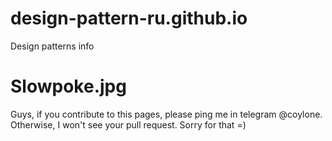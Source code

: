 # design-pattern-ru.github.io
Design patterns info
# Slowpoke.jpg
Guys, if you contribute to this pages, please ping me in telegram @coylone. Otherwise, I won't see your pull request. Sorry for that =)
